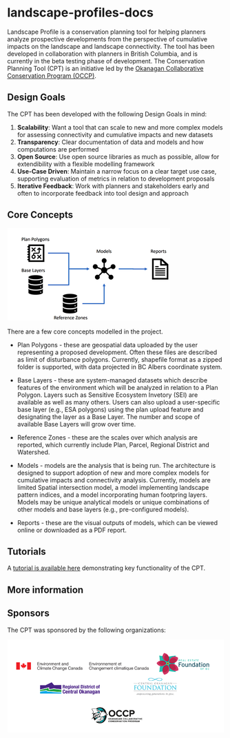 # landscape-profiles-docs

Landscape Profile is a conservation planning tool for helping planners analyze prospective developments from the perspective of cumulative impacts on the landscape and landscape connectivity. The tool has been developed in collaboration with planners in British Columbia, and is currently in the beta testing phase of development. The Conservation Planning Tool (CPT) is an initiative led by the [Okanagan Collaborative Conservation Program (OCCP)](https://okcp.ca/).

## Design Goals

The CPT has been developed with the following Design Goals in mind:

1. **Scalability**: Want a tool that can scale to new and more complex models for assessing connectivity and cumulative impacts and new datasets 
2. **Transparency**:  Clear documentation of data and models and how computations are performed
3. **Open Source**: Use open source libraries as much as possible, allow for extendibility with a flexible modelling framework
4. **Use-Case Driven**: Maintain a narrow focus on a clear target use case, supporting evaluation of metrics in relation to development proposals
5. **Iterative Feedback**: Work with planners and stakeholders early and often to incorporate feedback into tool design and approach


## Core Concepts

![Core Concept Overview](https://github.com/am2222/landscape-profiles-docs/blob/main/img/concepts.png?raw=true "Overview of core concepts")

There are a few core concepts modelled in the project. 

- Plan Polygons - these are geospatial data uploaded by the user representing a proposed development. Often these files are described as limit of disturbance polygons. Currently, shapefile format as a zipped folder is supported, with data projected in BC Albers coordinate system.

- Base Layers - these are system-managed datasets which describe features of the environment which will be analyzed in relation to a Plan Polygon. Layers such as Sensitive Ecosystem Invetory (SEI) are available as well as many others. Users can also upload a user-specific base layer (e.g., ESA polygons) using the plan upload feature and designating the layer as a Base Layer. The number and scope of available Base Layers will grow over time.

- Reference Zones - these are the scales over which analysis are reported, which currently include Plan, Parcel, Regional District and Watershed.

- Models - models are the analysis that is being run. The architecture is designed to support adoption of new and more complex models for cumulative impacts and connectivity analysis. Currently, models are limited Spatial intersection model, a model implementing landscape pattern indices, and a model incorporating human footpring layers. Models may be unique analytical models or unique combinations of other models and base layers (e.g., pre-configured models).

- Reports - these are the visual outputs of models, which can be viewed online or downloaded as a PDF report.


## Tutorials

A [tutorial is available here](#) demonstrating key functionality of the CPT.

## More information

## Sponsors

The CPT was sponsored by the following organizations:

![Sponsors](/img/sponsors.png "Sponsors of the Conservation Planning Tool")
